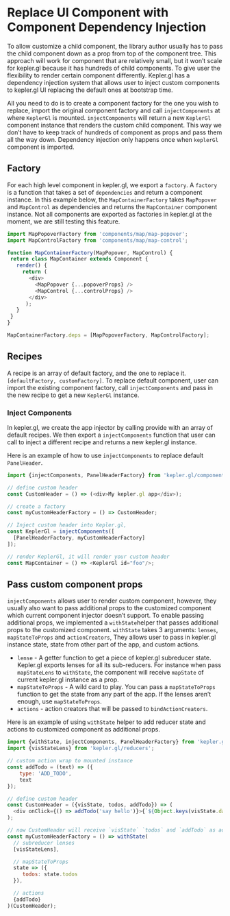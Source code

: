 # Replace UI Component with Component Dependency Injection

To allow customize a child component, the library author usually has to pass the child component down as a prop from top of the component tree. This approach will work for component that are relatively small, but it won’t scale for kepler.gl because it has hundreds of child components. To give user the flexibility to render certain component differently. Kepler.gl has a dependency injection system that allows user to inject custom components to kepler.gl UI replacing the default ones at bootstrap time.

All you need to do is to create a component factory for the one you wish to replace, import the original component factory and call `injectComponents` at where `KeplerGl` is mounted. `injectComponents` will return a new `KeplerGl` component instance that renders the custom child component. This way we don’t have to keep track of hundreds of component as props and pass them all the way down. Dependency injection only happens once when `keplerGl` component is imported.

## Factory

For each high level component in kepler.gl, we export a `factory`. A `factory` is a function that takes a set of `dependencies` and return a component instance. In this example below, the `MapContainerFactory` takes `MapPopover` and `MapControl` as dependencies and returns the `MapContainer` component instance. Not all components are exported as factories in kepler.gl at the moment, we are still testing this feature.

```javascript
import MapPopoverFactory from 'components/map/map-popover';
import MapControlFactory from 'components/map/map-control';

function MapContainerFactory(MapPopover, MapControl) {
 return class MapContainer extends Component {
   render() {
     return (
       <div>
         <MapPopover {...popoverProps} />
         <MapControl {...controlProps} />
       </div>
      );
   }
 }
}

MapContainerFactory.deps = [MapPopoverFactory, MapControlFactory];
```

## Recipes

A recipe is an array of default factory, and the one to replace it. `[defaultFactory, customFactory]`. To replace default component, user can import the existing component factory, call `injectComponents` and pass in the new recipe to get a new `KeplerGl` instance.

### Inject Components

In kepler.gl, we create the app injector by calling provide with an array of default recipes. We then export a `injectComponents` function that user can call to inject a different recipe and returns a new kepler.gl instance.

Here is an example of how to use `injectComponents` to replace default `PanelHeader`.

```javascript
import {injectComponents, PanelHeaderFactory} from 'kepler.gl/components';

// define custom header
const CustomHeader = () => (<div>My kepler.gl app</div>);

// create a factory
const myCustomHeaderFactory = () => CustomHeader;

// Inject custom header into Kepler.gl,
const KeplerGl = injectComponents([
  [PanelHeaderFactory, myCustomHeaderFactory]
]);

// render KeplerGl, it will render your custom header
const MapContainer = () => <KeplerGl id="foo"/>;
```

## Pass custom component props

`injectComponents` allows user to render custom component, however, they usually also want to pass additional props to the customized component which current component injector doesn’t support. To enable passing additional props, we implemented a `withState`helper that passes additional props to the customized component. `withState` takes 3 arguments: `lenses`, `mapStateToProps` and `actionCreators`, They allows user to pass in kepler.gl instance state, state from other part of the app, and custom actions.

* `lense` - A getter function to get a piece of kepler.gl subreducer state. Kepler.gl exports lenses for all its sub-reducers. For instance when pass `mapStateLens` to `withState`, the component will receive `mapState` of current kepler.gl instance as a prop.
* `mapStateToProps` - A wild card to play. You can pass a `mapStateToProps` function to get the state from any part of the app. If the lenses aren’t enough, use `mapStateToProps`.
* `actions` - action creators that will be passed to `bindActionCreators`.

Here is an example of using `withState` helper to add reducer state and actions to customized component as additional props.

```javascript
import {withState, injectComponents, PanelHeaderFactory} from 'kepler.gl/components';
import {visStateLens} from 'kepler.gl/reducers';

// custom action wrap to mounted instance
const addTodo = (text) => ({
    type: 'ADD_TODO',
    text
});

// define custom header
const CustomHeader = ({visState, todos, addTodo}) => (
  <div onClick={() => addTodo('say hello')}>{`${Object.keys(visState.datasets).length} dataset loaded`}</div>
);

// now CustomHeader will receive `visState` `todos` and `addTodo` as additional props.
const myCustomHeaderFactory = () => withState(
  // subreducer lenses
  [visStateLens],

  // mapStateToProps
  state => ({
     todos: state.todos
  }),

  // actions
  {addTodo}
)(CustomHeader);
```

